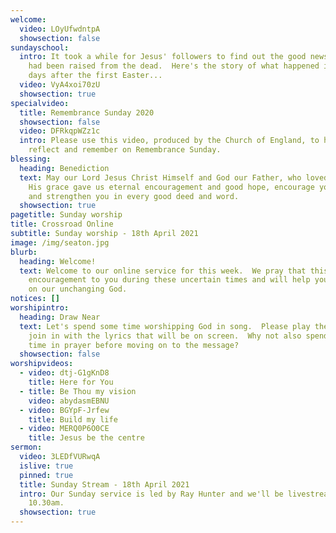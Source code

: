 ```yaml
---
welcome:
  video: LOyUfwdntpA
  showsection: false
sundayschool:
  intro: It took a while for Jesus' followers to find out the good news that He
    had been raised from the dead.  Here's the story of what happened in the 40
    days after the first Easter...
  video: VyA4xoi70zU
  showsection: true
specialvideo:
  title: Remembrance Sunday 2020
  showsection: false
  video: DFRkqpWZz1c
  intro: Please use this video, produced by the Church of England, to help you
    reflect and remember on Remembrance Sunday.
blessing:
  heading: Benediction
  text: May our Lord Jesus Christ Himself and God our Father, who loved us and by
    His grace gave us eternal encouragement and good hope, encourage your hearts
    and strengthen you in every good deed and word.
  showsection: true
pagetitle: Sunday worship
title: Crossroad Online
subtitle: Sunday worship - 18th April 2021
image: /img/seaton.jpg
blurb:
  heading: Welcome!
  text: Welcome to our online service for this week.  We pray that this will be an
    encouragement to you during these uncertain times and will help you to focus
    on our unchanging God.
notices: []
worshipintro:
  heading: Draw Near
  text: Let's spend some time worshipping God in song.  Please play the videos and
    join in with the lyrics that will be on screen.  Why not also spend some
    time in prayer before moving on to the message?
  showsection: false
worshipvideos:
  - video: dtj-G1gKnD8
    title: Here for You
  - title: Be Thou my vision
    video: abydasmEBNU
  - video: BGYpF-Jrfew
    title: Build my life
  - video: MERQ0P6O0CE
    title: Jesus be the centre
sermon:
  video: 3LEDfVURwqA
  islive: true
  pinned: true
  title: Sunday Stream - 18th April 2021
  intro: Our Sunday service is led by Ray Hunter and we'll be livestreaming it at
    10.30am.
  showsection: true
---
```


